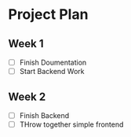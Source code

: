 # Project Plan

## Week 1

* [ ]  Finish Doumentation
* [ ]  Start Backend Work

## Week 2

* [ ]  Finish Backend
* [ ]  THrow together simple frontend
